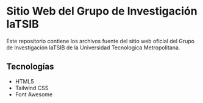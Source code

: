 # Sitio Web del Grupo de Investigación laTSIB

Este repositorio contiene los archivos fuente del sitio web oficial del Grupo de Investigación laTSIB de la Universidad Tecnologica Metropolitana.

## Tecnologías
- HTML5
- Tailwind CSS
- Font Awesome
